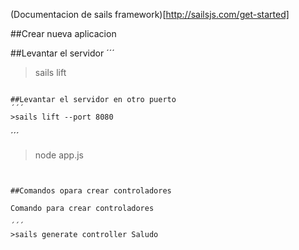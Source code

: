
(Documentacion de  sails framework)[http://sailsjs.com/get-started]

##Crear nueva aplicacion



##Levantar el servidor
´´´
>sails lift
```

##Levantar el servidor en otro puerto
´´´
>sails lift --port 8080
```

´´´
>node app.js
```


##Comandos opara crear controladores

Comando para crear controladores

´´´
>sails generate controller Saludo
```
